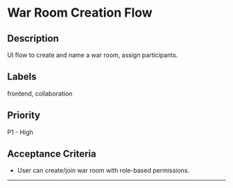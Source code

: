 # War Room Creation Flow

## Description

UI flow to create and name a war room, assign participants.

## Labels

frontend, collaboration

## Priority

P1 - High

## Acceptance Criteria

- User can create/join war room with role-based permissions.

---
